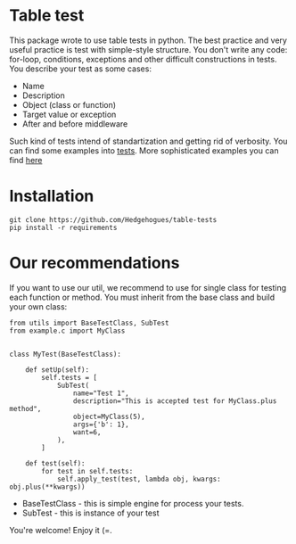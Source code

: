 # Table test

This package wrote to use table tests in python. The best practice and very useful practice is test with simple-style 
structure. You don't write any code: for-loop, conditions, exceptions and other difficult constructions in tests. 
You describe your test as some cases:

* Name
* Description
* Object (class or function)
* Target value or exception
* After and before middleware

Such kind of tests intend of standartization and getting rid of verbosity. You can find some examples into 
[tests](https://github.com/hedgehogues/table-tests/tree/tests). More sophisticated examples you can find 
[here](https://github.com/Hedgehogues/youtube-crawler/tree/master/tests)

# Installation

    git clone https://github.com/Hedgehogues/table-tests
    pip install -r requirements

# Our recommendations

If you want to use our util, we recommend to use for single class for testing each function or method. You must inherit 
from the base class and build your own class:

    from utils import BaseTestClass, SubTest
    from example.c import MyClass


    class MyTest(BaseTestClass):
    
        def setUp(self):
            self.tests = [
                SubTest(
                    name="Test 1",
                    description="This is accepted test for MyClass.plus method",
                    object=MyClass(5),
                    args={'b': 1},
                    want=6,
                ),
            ]
    
        def test(self):
            for test in self.tests:
                self.apply_test(test, lambda obj, kwargs: obj.plus(**kwargs))
 
* BaseTestClass - this is simple engine for process your tests.
* SubTest - this is instance of your test
 
You're welcome! Enjoy it (=. 
 